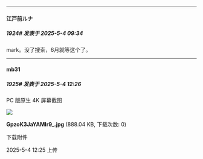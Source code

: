 ﻿
*****

####  江戸前ルナ  
##### 1924#       发表于 2025-5-4 09:34

mark。没了搜索，6月就等这个了。


*****

####  mb31  
##### 1925#       发表于 2025-5-4 12:26

PC 版原生 4K 屏幕截图

<img src="https://img.stage1st.com/forum/202505/04/122557cppd0edtkkq9zkum.jpg" referrerpolicy="no-referrer">

<strong>GpzoK3JaYAMIr9_.jpg</strong> (888.04 KB, 下载次数: 0)

下载附件

2025-5-4 12:25 上传

